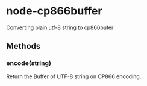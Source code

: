 # node-cp866buffer
Converting plain utf-8 string to cp866bufer

## Methods

### encode(string)
Return the Buffer of UTF-8 string on CP866 encoding.
